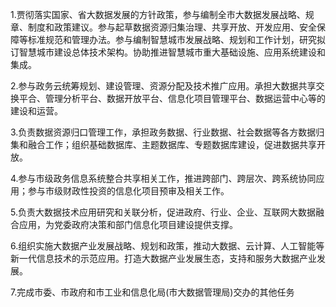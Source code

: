 1.贾彻落实国家、省大数据发展的方针政策，参与编制全市大数据发展战略、规章、制度和政策建议。参与起草数据资源归集治理、共享开放、开发应用、安全保障等标准规范和管理办法。参与编制智慧城市发展战略、规划和工作计划，研究拟订智慧城市建设总体技术架构。协助推进智慧城市重大基础设施、应用系统建设和集成。

2.参与政务云统筹规划、建设管理、资源分配及技术推广应用。承担大数据共享交换平合、管理分析平台、数据开放平台、信息化项目管理平台、数据运营中心等的建设和运营。

3.负责数据资源归口管理工作，承担政务数据、行业数据、社会数据等各方数据归集和融合工作；组织基础数据库、主题数据库、专题数据库建设，促进数据共享开放。

4.参与市级政务信息系统整合共享相关工作，推进跨部门、跨层次、跨系统协同应用；参与市级财政性投资的信息化项目预审及相关工作。

5.负责大数据技术应用研究和关联分析，促进政府、行业、企业、互联网大数据融合应用，为党委政府决策和部门信息化项目建设提供支撑。

6.组织实施大数据产业发展战略、规划和政策，推动大数据、云计算、人工智能等新一代信息技术的示范应用。打造大数据产业发展生态，支持和服务大数据产业发展。

7.完成市委、市政府和市工业和信息化局(市大数据管理局)交办的其他任务